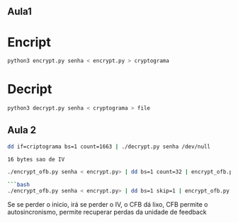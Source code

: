 ## Aula1

# Encript
```bash
python3 encrypt.py senha < encrypt.py > cryptograma
```

# Decript
```bash
python3 decrypt.py senha < cryptograma > file
```

## Aula 2
```bash
dd if=criptograma bs=1 count=1663 | ./decrypt.py senha /dev/null 
```

```16 bytes sao de IV```

```bash
./encrypt_ofb.py senha < encrypt.py> | dd bs=1 count=32 | encrypt_ofb.py senha | less  # se perder o fim, OFB u CFB é igual 

```bash
./encrypt_ofb.py senha < encrypt.py> | dd bs=1 skip=1 | encrypt_ofb.py senha | less
```

Se se perder o inicio, irá se perder o IV, o CFB dá lixo, CFB permite o autosincronismo, permite recuperar perdas da unidade de feedback


